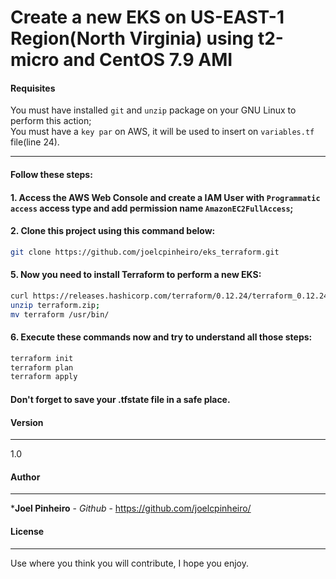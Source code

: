# Create a new EKS on US-EAST-1 Region(North Virginia) using t2-micro and CentOS 7.9 AMI

#### Requisites

You must have installed ```git``` and ```unzip``` package on your GNU Linux to perform this action;<br>
You must have a ```key par``` on AWS, it will be used to insert on ```variables.tf``` file(line 24).

------------
#### Follow these steps:

#### 1. Access the AWS Web Console and create a IAM User with ```Programmatic access``` access type and add permission name ```AmazonEC2FullAccess```;

#### 2. Clone this project using this command below:

```sh
git clone https://github.com/joelcpinheiro/eks_terraform.git
```

#### 5. Now you need to install Terraform to perform a new EKS:

```sh
curl https://releases.hashicorp.com/terraform/0.12.24/terraform_0.12.24_linux_amd64.zip -o terraform.zip;
unzip terraform.zip;
mv terraform /usr/bin/
```

#### 6. Execute these commands now and try to understand all those steps:

```sh
terraform init
terraform plan
terraform apply
```

#### Don't forget to save your .tfstate file in a safe place.

#### Version
------------

1.0

#### Author
------------
 
 ***Joel Pinheiro** - *Github* - https://github.com/joelcpinheiro/

#### License
------------

Use where you think you will contribute, I hope you enjoy.


